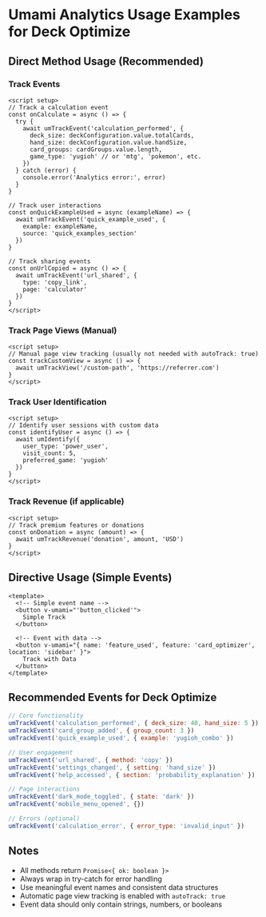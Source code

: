 # Umami Analytics Usage Examples for Deck Optimize

## Direct Method Usage (Recommended)

### Track Events
```vue
<script setup>
// Track a calculation event
const onCalculate = async () => {
  try {
    await umTrackEvent('calculation_performed', {
      deck_size: deckConfiguration.value.totalCards,
      hand_size: deckConfiguration.value.handSize,
      card_groups: cardGroups.value.length,
      game_type: 'yugioh' // or 'mtg', 'pokemon', etc.
    })
  } catch (error) {
    console.error('Analytics error:', error)
  }
}

// Track user interactions
const onQuickExampleUsed = async (exampleName) => {
  await umTrackEvent('quick_example_used', {
    example: exampleName,
    source: 'quick_examples_section'
  })
}

// Track sharing events
const onUrlCopied = async () => {
  await umTrackEvent('url_shared', {
    type: 'copy_link',
    page: 'calculator'
  })
}
</script>
```

### Track Page Views (Manual)
```vue
<script setup>
// Manual page view tracking (usually not needed with autoTrack: true)
const trackCustomView = async () => {
  await umTrackView('/custom-path', 'https://referrer.com')
}
</script>
```

### Track User Identification
```vue
<script setup>
// Identify user sessions with custom data
const identifyUser = async () => {
  await umIdentify({
    user_type: 'power_user',
    visit_count: 5,
    preferred_game: 'yugioh'
  })
}
</script>
```

### Track Revenue (if applicable)
```vue
<script setup>
// Track premium features or donations
const onDonation = async (amount) => {
  await umTrackRevenue('donation', amount, 'USD')
}
</script>
```

## Directive Usage (Simple Events)

```vue
<template>
  <!-- Simple event name -->
  <button v-umami="'button_clicked'">
    Simple Track
  </button>

  <!-- Event with data -->
  <button v-umami="{ name: 'feature_used', feature: 'card_optimizer', location: 'sidebar' }">
    Track with Data
  </button>
</template>
```

## Recommended Events for Deck Optimize

```javascript
// Core functionality
umTrackEvent('calculation_performed', { deck_size: 40, hand_size: 5 })
umTrackEvent('card_group_added', { group_count: 3 })
umTrackEvent('quick_example_used', { example: 'yugioh_combo' })

// User engagement
umTrackEvent('url_shared', { method: 'copy' })
umTrackEvent('settings_changed', { setting: 'hand_size' })
umTrackEvent('help_accessed', { section: 'probability_explanation' })

// Page interactions
umTrackEvent('dark_mode_toggled', { state: 'dark' })
umTrackEvent('mobile_menu_opened', {})

// Errors (optional)
umTrackEvent('calculation_error', { error_type: 'invalid_input' })
```

## Notes

- All methods return `Promise<{ ok: boolean }>`
- Always wrap in try-catch for error handling
- Use meaningful event names and consistent data structures
- Automatic page view tracking is enabled with `autoTrack: true`
- Event data should only contain strings, numbers, or booleans